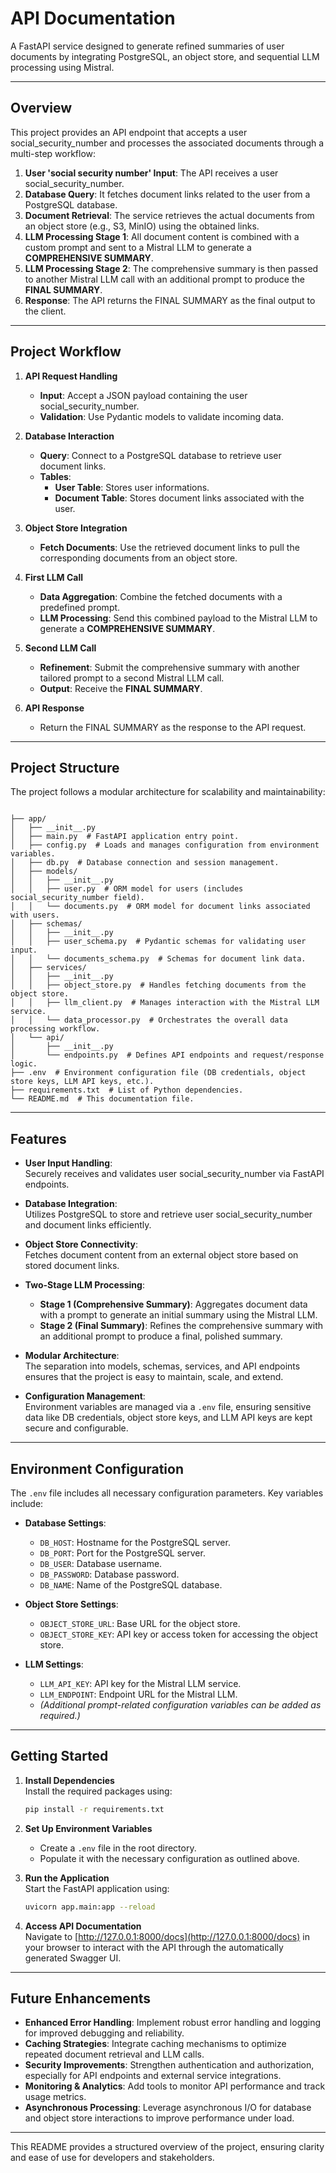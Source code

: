 # API Documentation

A FastAPI service designed to generate refined summaries of user documents by integrating PostgreSQL, an object store, and sequential LLM processing using Mistral.

---

## Overview

This project provides an API endpoint that accepts a user social_security_number and processes the associated documents through a multi-step workflow:

1. **User 'social security number' Input**: The API receives a user social_security_number.
2. **Database Query**: It fetches document links related to the user from a PostgreSQL database.
3. **Document Retrieval**: The service retrieves the actual documents from an object store (e.g., S3, MinIO) using the obtained links.
4. **LLM Processing Stage 1**: All document content is combined with a custom prompt and sent to a Mistral LLM to generate a **COMPREHENSIVE SUMMARY**.
5. **LLM Processing Stage 2**: The comprehensive summary is then passed to another Mistral LLM call with an additional prompt to produce the **FINAL SUMMARY**.
6. **Response**: The API returns the FINAL SUMMARY as the final output to the client.

---

## Project Workflow

1. **API Request Handling**  
   - **Input**: Accept a JSON payload containing the user social_security_number.
   - **Validation**: Use Pydantic models to validate incoming data.

2. **Database Interaction**  
   - **Query**: Connect to a PostgreSQL database to retrieve user document links.
   - **Tables**:
     - **User Table**: Stores user informations.
     - **Document Table**: Stores document links associated with the user.

3. **Object Store Integration**  
   - **Fetch Documents**: Use the retrieved document links to pull the corresponding documents from an object store.

4. **First LLM Call**  
   - **Data Aggregation**: Combine the fetched documents with a predefined prompt.
   - **LLM Processing**: Send this combined payload to the Mistral LLM to generate a **COMPREHENSIVE SUMMARY**.

5. **Second LLM Call**  
   - **Refinement**: Submit the comprehensive summary with another tailored prompt to a second Mistral LLM call.
   - **Output**: Receive the **FINAL SUMMARY**.

6. **API Response**  
   - Return the FINAL SUMMARY as the response to the API request.

---

## Project Structure

The project follows a modular architecture for scalability and maintainability:

```
 
├── app/  
│   ├── __init__.py  
│   ├── main.py  # FastAPI application entry point.  
│   ├── config.py  # Loads and manages configuration from environment variables.  
│   ├── db.py  # Database connection and session management.  
│   ├── models/  
│   │   ├── __init__.py  
│   │   ├── user.py  # ORM model for users (includes social_security_number field).  
│   │   └── documents.py  # ORM model for document links associated with users.  
│   ├── schemas/  
│   │   ├── __init__.py  
│   │   ├── user_schema.py  # Pydantic schemas for validating user input.  
│   │   └── documents_schema.py  # Schemas for document link data.  
│   ├── services/  
│   │   ├── __init__.py  
│   │   ├── object_store.py  # Handles fetching documents from the object store.  
│   │   ├── llm_client.py  # Manages interaction with the Mistral LLM service.  
│   │   └── data_processor.py  # Orchestrates the overall data processing workflow.  
│   └── api/  
│       ├── __init__.py  
│       └── endpoints.py  # Defines API endpoints and request/response logic.  
├── .env  # Environment configuration file (DB credentials, object store keys, LLM API keys, etc.).  
├── requirements.txt  # List of Python dependencies.  
└── README.md  # This documentation file. 
```

---

## Features

- **User Input Handling**:  
  Securely receives and validates user social_security_number via FastAPI endpoints.

- **Database Integration**:  
  Utilizes PostgreSQL to store and retrieve user social_security_number and document links efficiently.

- **Object Store Connectivity**:  
  Fetches document content from an external object store based on stored document links.

- **Two-Stage LLM Processing**:  
  - **Stage 1 (Comprehensive Summary)**: Aggregates document data with a prompt to generate an initial summary using the Mistral LLM.
  - **Stage 2 (Final Summary)**: Refines the comprehensive summary with an additional prompt to produce a final, polished summary.
  
- **Modular Architecture**:  
  The separation into models, schemas, services, and API endpoints ensures that the project is easy to maintain, scale, and extend.

- **Configuration Management**:  
  Environment variables are managed via a `.env` file, ensuring sensitive data like DB credentials, object store keys, and LLM API keys are kept secure and configurable.

---

## Environment Configuration

The `.env` file includes all necessary configuration parameters. Key variables include:

- **Database Settings**:
  - `DB_HOST`: Hostname for the PostgreSQL server.
  - `DB_PORT`: Port for the PostgreSQL server.
  - `DB_USER`: Database username.
  - `DB_PASSWORD`: Database password.
  - `DB_NAME`: Name of the PostgreSQL database.

- **Object Store Settings**:
  - `OBJECT_STORE_URL`: Base URL for the object store.
  - `OBJECT_STORE_KEY`: API key or access token for accessing the object store.

- **LLM Settings**:
  - `LLM_API_KEY`: API key for the Mistral LLM service.
  - `LLM_ENDPOINT`: Endpoint URL for the Mistral LLM.
  - *(Additional prompt-related configuration variables can be added as required.)*

---

## Getting Started

1. **Install Dependencies**  
   Install the required packages using:
   ```bash
   pip install -r requirements.txt
   ```

2. **Set Up Environment Variables**  
   - Create a `.env` file in the root directory.
   - Populate it with the necessary configuration as outlined above.

3. **Run the Application**  
   Start the FastAPI application using:
   ```bash
   uvicorn app.main:app --reload
   ```

4. **Access API Documentation**  
   Navigate to [http://127.0.0.1:8000/docs](http://127.0.0.1:8000/docs) in your browser to interact with the API through the automatically generated Swagger UI.

---

## Future Enhancements

- **Enhanced Error Handling**: Implement robust error handling and logging for improved debugging and reliability.
- **Caching Strategies**: Integrate caching mechanisms to optimize repeated document retrieval and LLM calls.
- **Security Improvements**: Strengthen authentication and authorization, especially for API endpoints and external service integrations.
- **Monitoring & Analytics**: Add tools to monitor API performance and track usage metrics.
- **Asynchronous Processing**: Leverage asynchronous I/O for database and object store interactions to improve performance under load.

---

This README provides a structured overview of the project, ensuring clarity and ease of use for developers and stakeholders.


